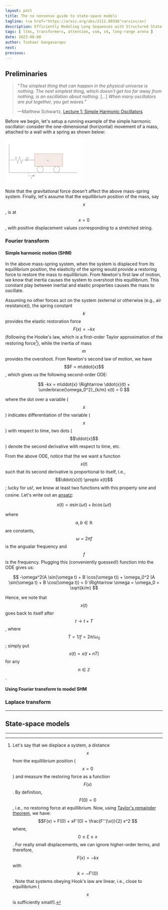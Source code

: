 ```yaml
---
layout: post
title: The no nonsense guide to state-space models
tagline: (<a href="https://arxiv.org/abs/2111.00396">arxiv</a>)
description: Efficiently Modeling Long Sequences with Structured State Spaces
tags: [ llms, transformers, attention, ssm, s4, long-range arena ]
date: 2023-08-08
author: Tushaar Gangavarapu
next:
previous: 
---
```


## Preliminaries

<blockquote class="quote_md"><div>
    "<i>The simplest thing that can happen in the physical universe is nothing. The next simplest thing, which doesn't get too far away from nothing, is an oscillation about nothing.</i> [...] <i>When many oscillators are put together, you get waves.</i>" <p style="margin-bottom:0.1cm;"></p> &#151;Matthew Schwartz, <a href="https://scholar.harvard.edu/files/schwartz/files/lecture1-oscillators-and-linearity.pdf">Lecture 1: Simple Harmonic Oscillators</a>
</div></blockquote>

Before we begin, let's setup a running example of the simple harmonic oscillator: consider the one-dimensional (horizontal) movement of a mass, attached to a wall with a spring as shown below:

<img src="./imgs/mass-on-spring.png" width=250>

Note that the gravitational force doesn't affect the above mass-spring system. Finally, let's assume that the equillibrium position of the mass, say $$x$$, is at $$x = 0$$, with positive displacement values corresponding to a stretched string.

### Fourier transform

#### Simple harmonic motion (SHM)

In the above mass-spring system, when the system is displaced from its equillibrium position, the elasticity of the spring would provide a restoring force to restore the mass to equillibrium. From Newton's first law of motion, we know that inertia causes the system to overshoot this equillibrium. This constant play between inertial and elastic properties causes the mass to oscillate.

Assuming no other forces act on the system (external or otherwise (e.g., air resistance)), the spring constant $$k$$ provides the elastic restoration force $$F(x) = -kx$$ (following the Hooke's law, which is a first-order Taylor approximation of the restoring force[^1]), while the inertia of mass $$m$$ provides the overshoot. From Newton's second law of motion, we have $$F = m\ddot{x}$$, which gives us the following second-order ODE:

$$
-kx = m\ddot{x} \Rightarrow \ddot{x}(t) + \underbrace{\omega_0^2}_{k/m} x(t) = 0
$$

where the dot over a variable ($$\dot{x}$$) indicates differentiation of the variable ($$x$$) with respect to time, two dots ($$\ddot{x}$$) denote the second derivative with respect to time, etc.

From the above ODE, notice that the we want a function $$x(t)$$ such that its second derivative is proportional to itself, i.e., $$\ddot{x}(t) \propto x(t)$$; lucky for us!, we know at least two functions with this property&#151; sine and cosine. Let's write out an [ansatz](https://res.cloudinary.com/dh3hm8pb7/image/upload/c_scale,q_auto:best/v1535842782/Handwaving/Published/Ansatz.png):

$$
x(t) = a \sin(\omega t) + b \cos(\omega t)
$$

where $$a, b \in \mathbb{R}$$ are constants, $$\omega = 2\pi f$$ is the angualar frequency and $$f$$ is the frequency. Plugging this (conveniently guessed!) function into the ODE gives us:

$$
-\omega^2(A \sin(\omega t) + B \cos(\omega t)) + \omega_0^2 (A \sin(\omega t) + B \cos(\omega t)) = 0 \Rightarrow \omega = \omega_0 = \sqrt{k/m}
$$

Hence, we note that $$x(t)$$ goes back to itself after $$t \rightarrow t + T$$, where $$T = 1/f = 2\pi / \omega_0$$; simply put $$x(t) = x(t + nT)$$ for any $$n \in \mathbb{Z}$$.

#### Using Fourier transform to model SHM

### Laplace transform

---

## State-space models

---

[^1]: Let's say that we displace a system, a distance $$x$$ from the equillibrium position ($$x = 0$$) and measure the restoring force as a function $$F(x)$$. By definition, $$F(0) = 0$$, i.e., no restoring force at equillibrium. Now, using [Taylor's remainder theorem](https://people.clas.ufl.edu/kees/files/TaylorRemainderProof.pdf), we have: $$F(x) = F(0) + xF'(0) + \frac{F''(\xi)}{2} x^2 $$ where, $$0 \leq \xi \leq x$$. For really small displacements, we can ignore higher-order terms, and therefore, $$F(x) = -kx$$ with $$k = -F'(0)$$. Note that systems obeying Hook's law are linear, i.e., close to equillibrium ($$x$$ is sufficiently small!).

